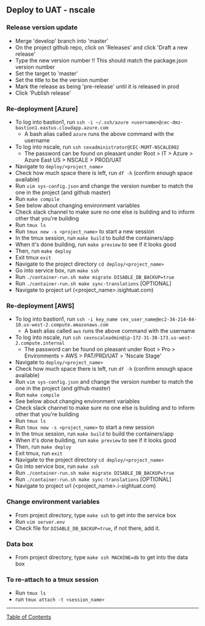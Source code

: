 ## Deploy to UAT - nscale

### Release version update
- Merge 'develop' branch into 'master'
- On the project github repo, click on 'Releases' and click 'Draft a new release'
- Type the new version number !! This should match the package.json version number
- Set the target to 'master'
- Set the title to be the version number
- Mark the release as being 'pre-release' until it is released in prod
- Click 'Publish release'

### Re-deployment [Azure]
- To log into bastion1, run `ssh -i ~/.ssh/azure <username>@cec-dmz-bastion1.eastus.cloudapp.azure.com`
	- A bash alias called `azure` runs the above command with the username
- To log into nscale, run `ssh cexadministrator@CEC-MGMT-NSCALE002`
	- The password can be found on pleasant under Root > IT > Azure > Azure East US > NSCALE > PROD/UAT
- Navigate to `deploy/<project_name>`
- Check how much space there is left, run `df -h` (confirm enough space available)
- Run `vim sys-config.json` and change the version number to match the one in the project (and github master)
- Run `make compile`
- See below about changing environment variables
- Check slack channel to make sure no one else is building and to inform other that you're building
- Run `tmux ls`
- Run `tmux new -s <project_name>` to start a new session
- In the tmux session, run `make build` to build the containers/app
- When it's done building, run `make preview` to see if it looks good
- Then, run `make deploy`
- Exit tmux `exit`
- Navigate to the project directory `cd deploy/<project_name>`
- Go into service box, run `make ssh`
- Run `./container-run.sh make migrate DISABLE_DB_BACKUP=true`
- Run `./container-run.sh make sync-translations` [OPTIONAL]
- Navigate to project url (<project_name>.isightuat.com)


### Re-deployment [AWS]
- To log into bastion1, run `ssh -i key_name cex_user_name@ec2-34-214-84-10.us-west-2.compute.amazonaws.com`
	- A bash alias called `aws` runs the above command with the username
- To log into nscale, run `ssh cexnscaleadmin@ip-172-31-38-173.us-west-2.compute.internal`
	- The password can be found on pleasant under Root > Pro > Environments > AWS > PAT/PRD/UAT > 'Nscale Stage'
- Navigate to `deploy/<project_name>`
- Check how much space there is left, run `df -h` (confirm enough space available)
- Run `vim sys-config.json` and change the version number to match the one in the project (and github master)
- Run `make compile`
- See below about changing environment variables
- Check slack channel to make sure no one else is building and to inform other that you're building
- Run `tmux ls`
- Run `tmux new -s <project_name>` to start a new session
- In the tmux session, run `make build` to build the containers/app
- When it's done building, run `make preview` to see if it looks good
- Then, run `make deploy`
- Exit tmux, run `exit`
- Navigate to the project directory `cd deploy/<project_name>`
- Go into service box, run `make ssh`
- Run `./container-run.sh make migrate DISABLE_DB_BACKUP=true`
- Run `./container-run.sh make sync-translations` [OPTIONAL]
- Navigate to project url (<project_name>.i-sightuat.com)


### Change environment variables
- From project directory, type `make ssh` to get into the service box
- Run `vim server.env`
- Check file for `DISABLE_DB_BACKUP=true`, if not there, add it.

### Data box
- From project directory, type `make ssh MACHINE=db` to get into the data box

### To re-attach to a tmux session
- Run `tmux ls`
- run `tmux attach -t <session_name>`

***
[Table of Contents](../README.md)